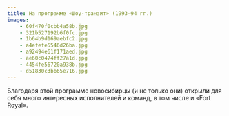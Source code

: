 ```yaml
---
title: На программе «Шоу-транзит» (1993–94 гг.)
images:
    - 60f470f0cbb4a58b.jpg
    - 321b527192b6f0fc.jpg
    - 1b64b9d169aebfc2.jpg
    - a4efefe5546d26ba.jpg
    - a92494e61f171aed.jpg
    - ae60c0474ff27a1d.jpg
    - 4454fe56720a938b.jpg
    - d51830c3bb65e716.jpg
---
```

Благодаря этой программе новосибирцы (и не только они) открыли для себя много интересных исполнителей и команд, в том числе и «Fort Royal».
